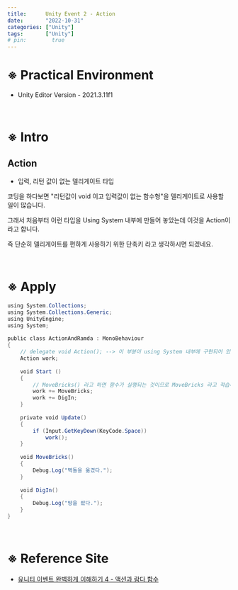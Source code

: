 ```yaml
---
title:      Unity Event 2 - Action
date:       "2022-10-31"
categories: ["Unity"]
tags:       ["Unity"]
# pin:        true
---
```


# ※ Practical Environment
- Unity Editor Version - 2021.3.11f1

<br>

# ※ Intro
## **Action**
- 입력, 리턴 값이 없는 델리게이트 타입

코딩을 하다보면 "리턴값이 void 이고 입력값이 없는 함수형"을 델리게이트로 사용할 일이 많습니다.

그래서 처음부터 이런 타입을 Using System 내부에 만들어 놓았는데 이것을 Action이라고 합니다.

즉 단순히 델리게이트를 편하게 사용하기 위한 단축키 라고 생각하시면 되겠네요.

<br>

# ※ Apply
```c#
using System.Collections;
using System.Collections.Generic;
using UnityEngine;
using System;
 
public class ActionAndRamda : MonoBehaviour
{
    // delegate void Action(); --> 이 부분이 using System 내부에 구현되어 있습니다.
    Action work;
 
    void Start ()
    {
        // MoveBricks() 라고 하면 함수가 실행되는 것이므로 MoveBricks 라고 적습니다.
        work += MoveBricks; 
        work += DigIn;
    }
 
    private void Update()
    {
        if (Input.GetKeyDown(KeyCode.Space))
            work();
    }
 
    void MoveBricks()
    {
        Debug.Log("벽돌을 옮겼다.");
    }
 
    void DigIn()
    {
        Debug.Log("땅을 팠다.");
    }
}
```

<br>

# ※ Reference Site
- [유니티 이벤트 완벽하게 이해하기 4 - 액션과 람다 함수](https://daebalstudio.tistory.com/entry/%EC%95%A1%EC%85%98%EA%B3%BC-%EB%9E%8C%EB%8B%A4-%ED%95%A8%EC%88%98-%EC%99%84%EB%B2%BD%ED%95%98%EA%B2%8C-%EC%9D%B4%ED%95%B4%ED%95%98%EA%B8%B0?category=698562)